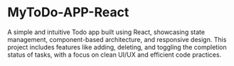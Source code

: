 # MyToDo-APP-React
A simple and intuitive Todo app built using React, showcasing state management, component-based architecture, and responsive design. This project includes features like adding, deleting, and toggling the completion status of tasks, with a focus on clean UI/UX and efficient code practices.
